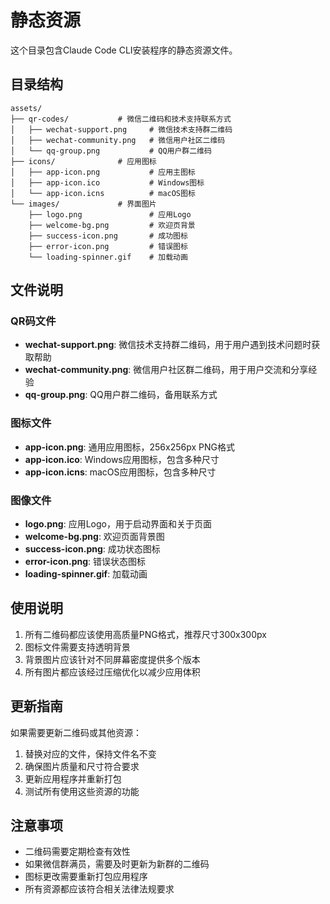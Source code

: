 # 静态资源

这个目录包含Claude Code CLI安装程序的静态资源文件。

## 目录结构

```
assets/
├── qr-codes/           # 微信二维码和技术支持联系方式
│   ├── wechat-support.png     # 微信技术支持群二维码
│   ├── wechat-community.png   # 微信用户社区二维码
│   └── qq-group.png           # QQ用户群二维码
├── icons/              # 应用图标
│   ├── app-icon.png           # 应用主图标
│   ├── app-icon.ico           # Windows图标
│   └── app-icon.icns          # macOS图标
└── images/             # 界面图片
    ├── logo.png               # 应用Logo
    ├── welcome-bg.png         # 欢迎页背景
    ├── success-icon.png       # 成功图标
    ├── error-icon.png         # 错误图标
    └── loading-spinner.gif    # 加载动画
```

## 文件说明

### QR码文件
- **wechat-support.png**: 微信技术支持群二维码，用于用户遇到技术问题时获取帮助
- **wechat-community.png**: 微信用户社区群二维码，用于用户交流和分享经验
- **qq-group.png**: QQ用户群二维码，备用联系方式

### 图标文件
- **app-icon.png**: 通用应用图标，256x256px PNG格式
- **app-icon.ico**: Windows应用图标，包含多种尺寸
- **app-icon.icns**: macOS应用图标，包含多种尺寸

### 图像文件
- **logo.png**: 应用Logo，用于启动界面和关于页面
- **welcome-bg.png**: 欢迎页面背景图
- **success-icon.png**: 成功状态图标
- **error-icon.png**: 错误状态图标
- **loading-spinner.gif**: 加载动画

## 使用说明

1. 所有二维码都应该使用高质量PNG格式，推荐尺寸300x300px
2. 图标文件需要支持透明背景
3. 背景图片应该针对不同屏幕密度提供多个版本
4. 所有图片都应该经过压缩优化以减少应用体积

## 更新指南

如果需要更新二维码或其他资源：

1. 替换对应的文件，保持文件名不变
2. 确保图片质量和尺寸符合要求
3. 更新应用程序并重新打包
4. 测试所有使用这些资源的功能

## 注意事项

- 二维码需要定期检查有效性
- 如果微信群满员，需要及时更新为新群的二维码
- 图标更改需要重新打包应用程序
- 所有资源都应该符合相关法律法规要求